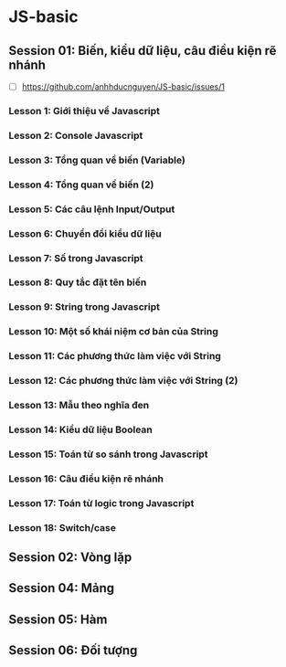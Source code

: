 # JS-basic

## Session 01: Biến, kiểu dữ liệu, câu điều kiện rẽ nhánh

- [ ] https://github.com/anhhducnguyen/JS-basic/issues/1

### Lesson 1: Giới thiệu về Javascript

### Lesson 2: Console Javascript

### Lesson 3: Tổng quan về biến (Variable)

### Lesson 4: Tổng quan về biến (2)

### Lesson 5: Các câu lệnh Input/Output

### Lesson 6: Chuyển đổi kiểu dữ liệu

### Lesson 7: Số trong Javascript

### Lesson 8: Quy tắc đặt tên biến

### Lesson 9: String trong Javascript

### Lesson 10: Một số khái niệm cơ bản của String

### Lesson 11: Các phương thức làm việc với String

### Lesson 12: Các phương thức làm việc với String (2)

### Lesson 13: Mẫu theo nghĩa đen

### Lesson 14: Kiểu dữ liệu Boolean

### Lesson 15: Toán từ so sánh trong Javascript

### Lesson 16: Câu điều kiện rẽ nhánh

### Lesson 17: Toán từ logic trong Javascript

### Lesson 18: Switch/case





## Session 02: Vòng lặp

## Session 04: Mảng

## Session 05: Hàm

## Session 06: Đối tượng
